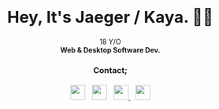 ### <center><h1 align="center">Hey, It's Jaeger / Kaya. 👋🏻</h1></center>
<div align="center">18 Y/O<br> <strong>Web & Desktop Software Dev.</strong></div>
<h3 align="center">Contact;</h3>
<div align="center" style="margin-top:20px;"><a href="https://twitter.com/7AEGER_" target="_blank"><img src="https://img.icons8.com/android/104/26e07f/twitter.png"  width="30" height="30"/></a> <a href="https://stackoverflow.com/users/14098917/jaeger-dvlp" target="_blank"><img src="https://img.icons8.com/metro/104/26e07f/stackoverflow.png" style="margin-left:10px;"  width="30" height="30"/></a> <a href="https://discordapp.com/users/683438536854470718/" target="_blank"> <img src="https://img.icons8.com/material/144/26e07f/discord-logo--v1.png"  style="margin-left:10px;"  width="30" height="30"/> </a><a href="https://www.linkedin.com/in/kaya-b30b17178/" target="_blank"> <img src="https://img.icons8.com/android/144/26e07f/linkedin.png"  style="margin-left:10px;"  width="30" height="30"/> </a> </div>

